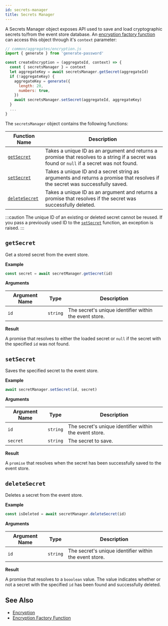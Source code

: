 ```yaml
---
id: secrets-manager
title: Secrets Manager
---
```


A Secrets Manager object exposes API used to save and load cryptographic secrets to/from the event store database. An [encryption factory function](factory-function.md) can access this object through it's `context` parameter:

```js
// common/aggregates/encryption.js
import { generate } from 'generate-password'

const createEncryption = (aggregateId, context) => {
  const { secretsManager } = context
  let aggregateKey = await secretsManager.getSecret(aggregateId)
  if (!aggregateKey) {
    aggregateKey = generate({
      length: 20,
      numbers: true,
    })
    await secretsManager.setSecret(aggregateId, aggregateKey)
  }
  ...
}
```

The `secretsManager` object contains the following functions:

| Function Name                   | Description                                                                                                                                 |
| ------------------------------- | ------------------------------------------------------------------------------------------------------------------------------------------- |
| [`getSecret`](#getsecret)       | Takes a unique ID as an argument and returns a promise that resolves to a string if a secret was found or `null` if a secret was not found. |
| [`setSecret`](#setsecret)       | Takes a unique ID and a secret string as arguments and returns a promise that resolves if the secret was successfully saved.                |
| [`deleteSecret`](#deletesecret) | Takes a unique ID as an argument and returns a promise that resolves if the secret was successfully deleted.                                |

:::caution
The unique ID of an existing or deleted secret cannot be reused. If you pass a previously used ID to the [`setSecret`](#setsecret) function, an exception is raised.
:::

## `getSecret`

Get a stored secret from the event store.

**Example**

<!-- prettier-ignore-start -->

[mdis]:# (../../tests/eventstore-secrets/index.test.ts#get-secret)
```js
const secret = await secretManager.getSecret(id)
```
<!-- prettier-ignore-end -->

**Arguments**

| Argument Name | Type     | Description                                            |
| ------------- | -------- | ------------------------------------------------------ |
| `id`          | `string` | The secret's unique identifier within the event store. |

**Result**

A promise that resolves to either the loaded secret or `null` if the secret with the specified `id` was not found.

## `setSecret`

Saves the specified secret to the event store.

**Example**

<!-- prettier-ignore-start -->

[mdis]:# (../../tests/eventstore-secrets/index.test.ts#set-secret)
```js
await secretManager.setSecret(id, secret)
```
<!-- prettier-ignore-end -->

**Arguments**

| Argument Name | Type     | Description                                            |
| ------------- | -------- | ------------------------------------------------------ |
| `id`          | `string` | The secret's unique identifier within the event store. |
| `secret`      | `string` | The secret to save.                                    |

**Result**

A `promise` that resolves when the secret has been successfully saved to the event store.

## `deleteSecret`

Deletes a secret from the event store.

**Example**

<!-- prettier-ignore-start -->

[mdis]:# (../../tests/eventstore-secrets/index.test.ts#delete-secret)
```js
const isDeleted = await secretManager.deleteSecret(id)
```
<!-- prettier-ignore-end -->

**Arguments**

| Argument Name | Type     | Description                                            |
| ------------- | -------- | ------------------------------------------------------ |
| `id`          | `string` | The secret's unique identifier within the event store. |

**Result**

A promise that resolves to a `booolean` value. The value indicates whether or not a secret with the specified `id` has been found and successfully deleted.

## See Also

- [Encryption](../../encryption.md)
- [Encryption Factory Function](factory-function.md)
